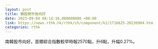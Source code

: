```yaml
---
layout: post
title: 韓股開市後向好
date: 2023-09-04 08:14:18.000000000 +08:00
link: https://news.rthk.hk/rthk/ch/component/k2/1716625-20230904.htm
categories: rthk
---
```


南韓股市向好。首爾綜合指數較早時報2570點，升6點，升幅0.27%。
